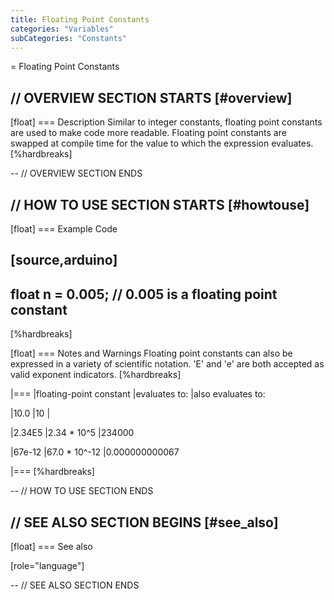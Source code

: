 ```yaml
---
title: Floating Point Constants
categories: "Variables"
subCategories: "Constants"
---
```


= Floating Point Constants

// OVERVIEW SECTION STARTS
[#overview]
--

[float]
=== Description
Similar to integer constants, floating point constants are used to make code more readable. Floating point constants are swapped at compile time for the value to which the expression evaluates.
[%hardbreaks]

--
// OVERVIEW SECTION ENDS

// HOW TO USE SECTION STARTS
[#howtouse]
--

[float]
=== Example Code

## [source,arduino]

## float n = 0.005; // 0.005 is a floating point constant

[%hardbreaks]

[float]
=== Notes and Warnings
Floating point constants can also be expressed in a variety of scientific notation. 'E' and 'e' are both accepted as valid exponent indicators.
[%hardbreaks]

|===
|floating-point constant |evaluates to: |also evaluates to:

|10.0
|10
|

|2.34E5
|2.34 \* 10^5
|234000

|67e-12
|67.0 \* 10^-12
|0.000000000067

|===
[%hardbreaks]

--
// HOW TO USE SECTION ENDS

// SEE ALSO SECTION BEGINS
[#see_also]
--

[float]
=== See also

[role="language"]

--
// SEE ALSO SECTION ENDS
